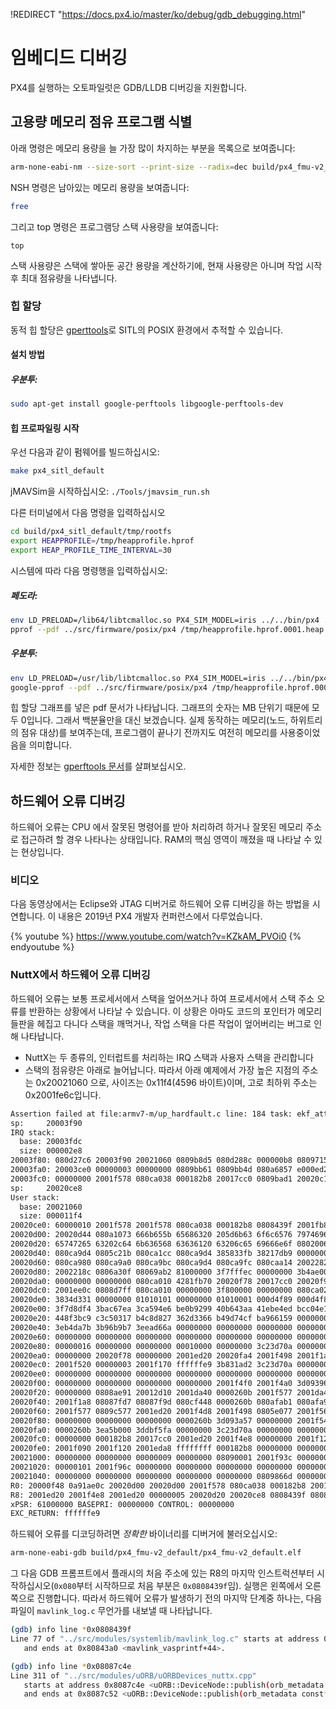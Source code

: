 !REDIRECT "https://docs.px4.io/master/ko/debug/gdb_debugging.html"

# 임베디드 디버깅

PX4를 실행하는 오토파일럿은 GDB/LLDB 디버깅을 지원합니다.

## 고용량 메모리 점유 프로그램 식별

아래 명령은 메모리 용량을 늘 가장 많이 차지하는 부분을 목록으로 보여줍니다:

```bash
arm-none-eabi-nm --size-sort --print-size --radix=dec build/px4_fmu-v2_default/px4_fmu-v2_default.elf | grep " [bBdD] "
```

NSH 명령은 남아있는 메모리 용량을 보여줍니다:

```bash
free
```

그리고 top 명령은 프로그램당 스택 사용량을 보여줍니다:

    top
    

스택 사용량은 스택에 쌓아둔 공간 용량을 계산하기에, 현재 사용량은 아니며 작업 시작 후 최대 점유량을 나타냅니다.

### 힙 할당

동적 힙 할당은 [gperttools](https://github.com/gperftools/gperftools)로 SITL의 POSIX 환경에서 추적할 수 있습니다.

#### 설치 방법

##### 우분투:

```bash
sudo apt-get install google-perftools libgoogle-perftools-dev
```

#### 힙 프로파일링 시작

우선 다음과 같이 펌웨어를 빌드하십시오:

```bash
make px4_sitl_default
```

jMAVSim을 시작하십시오: `./Tools/jmavsim_run.sh`

다른 터미널에서 다음 명령을 입력하십시오

```bash
cd build/px4_sitl_default/tmp/rootfs
export HEAPPROFILE=/tmp/heapprofile.hprof
export HEAP_PROFILE_TIME_INTERVAL=30
```

시스템에 따라 다음 명령행을 입력하십시오:

##### 페도라:

```bash
env LD_PRELOAD=/lib64/libtcmalloc.so PX4_SIM_MODEL=iris ../../bin/px4 ../../etc -s etc/init.d-posix/rcS
pprof --pdf ../src/firmware/posix/px4 /tmp/heapprofile.hprof.0001.heap > heap.pdf 
```

##### 우분투:

```bash
env LD_PRELOAD=/usr/lib/libtcmalloc.so PX4_SIM_MODEL=iris ../../bin/px4 ../../etc -s etc/init.d-posix/rcS
google-pprof --pdf ../src/firmware/posix/px4 /tmp/heapprofile.hprof.0001.heap > heap.pdf 
```

힙 할당 그래프를 넣은 pdf 문서가 나타납니다. 그래프의 숫자는 MB 단위기 때문에 모두 0입니다. 그래서 백분율만을 대신 보겠습니다. 실제 동작하는 메모리(노드, 하위트리의 점유 대상)를 보여주는데, 프로그램이 끝나기 전까지도 여전히 메모리를 사용중이었음을 의미합니다.

자세한 정보는 [gperftools 문서](https://htmlpreview.github.io/?https://github.com/gperftools/gperftools/blob/master/docs/heapprofile.html)를 살펴보십시오.

## 하드웨어 오류 디버깅

하드웨어 오류는 CPU 에서 잘못된 명령어를 받아 처리하려 하거나 잘못된 메모리 주소로 접근하려 할 경우 나타나는 상태입니다. RAM의 핵심 영역이 깨졌을 때 나타날 수 있는 현상입니다.

### 비디오

다음 동영상에서는 Eclipse와 JTAG 디버거로 하드웨어 오류 디버깅을 하는 방법을 시연합니다. 이 내용은 2019년 PX4 개발자 컨퍼런스에서 다루었습니다.

{% youtube %} https://www.youtube.com/watch?v=KZkAM_PVOi0 {% endyoutube %}

### NuttX에서 하드웨어 오류 디버깅

하드웨어 오류는 보통 프로세서에서 스택을 엎어쓰거나 하여 프로세서에서 스택 주소 오류를 반환하는 상황에서 나타날 수 있습니다. 이 상황은 아마도 코드의 포인터가 메모리 들판을 헤집고 다니다 스택을 깨먹거나, 작업 스택을 다른 작업이 엎어버리는 버그로 인해 나타납니다.

* NuttX는 두 종류의, 인터럽트를 처리하는 IRQ 스택과 사용자 스택을 관리합니다
* 스택의 점유량은 아래로 늘어납니다. 따라서 아래 예제에서 가장 높은 지점의 주소는 0x20021060 으로, 사이즈는 0x11f4(4596 바이트)이며, 고로 최하위 주소는 0x2001fe6c입니다.

```bash
Assertion failed at file:armv7-m/up_hardfault.c line: 184 task: ekf_att_pos_estimator
sp:     20003f90
IRQ stack:
  base: 20003fdc
  size: 000002e8
20003f80: 080d27c6 20003f90 20021060 0809b8d5 080d288c 000000b8 08097155 00000010
20003fa0: 20003ce0 00000003 00000000 0809bb61 0809bb4d 080a6857 e000ed24 080a3879
20003fc0: 00000000 2001f578 080ca038 000182b8 20017cc0 0809bad1 20020c14 00000000
sp:     20020ce8
User stack:
  base: 20021060
  size: 000011f4
20020ce0: 60000010 2001f578 2001f578 080ca038 000182b8 0808439f 2001fb88 20020d4c
20020d00: 20020d44 080a1073 666b655b 65686320 205d6b63 6f6c6576 79746963 76696420
20020d20: 65747265 63202c64 6b636568 63636120 63206c65 69666e6f 08020067 0805c4eb
20020d40: 080ca9d4 0805c21b 080ca1cc 080ca9d4 385833fb 38217db9 00000000 080ca964
20020d60: 080ca980 080ca9a0 080ca9bc 080ca9d4 080ca9fc 080caa14 20022824 00000002
20020d80: 2002218c 0806a30f 08069ab2 81000000 3f7fffec 00000000 3b4ae00c 3b12eaa6
20020da0: 00000000 00000000 080ca010 4281fb70 20020f78 20017cc0 20020f98 20017cdc
20020dc0: 2001ee0c 0808d7ff 080ca010 00000000 3f800000 00000000 080ca020 3aa35c4e
20020de0: 3834d331 00000000 01010101 00000000 01010001 000d4f89 000d4f89 000f9fda
20020e00: 3f7d8df4 3bac67ea 3ca594e6 be0b9299 40b643aa 41ebe4ed bcc04e1b 43e89c96
20020e20: 448f3bc9 c3c50317 b4c8d827 362d3366 b49d74cf ba966159 00000000 00000000
20020e40: 3eb4da7b 3b96b9b7 3eead66a 00000000 00000000 00000000 00000000 00000000
20020e60: 00000000 00000000 00000000 00000000 00000000 00000000 00000000 00000000
20020e80: 00000016 00000000 00000000 00010000 00000000 3c23d70a 00000000 00000000
20020ea0: 00000000 20020f78 00000000 2001ed20 20020fa4 2001f498 2001f1a8 2001f500
20020ec0: 2001f520 00000003 2001f170 ffffffe9 3b831ad2 3c23d70a 00000000 00000000
20020ee0: 00000000 00000000 00000000 00000000 00000000 00000000 00000000 00000000
20020f00: 00000000 00000000 00000000 00000000 2001f4f0 2001f4a0 3d093964 00000001
20020f20: 00000000 0808ae91 20012d10 2001da40 0000260b 2001f577 2001da40 0000260b
20020f40: 2001f1a8 08087fd7 08087f9d 080cf448 0000260b 080afab1 080afa9d 00000003
20020f60: 2001f577 0809c577 2001ed20 2001f4d8 2001f498 0805e077 2001f568 20024540
20020f80: 00000000 00000000 00000000 0000260b 3d093a57 00000000 2001f540 2001f4f0
20020fa0: 0000260b 3ea5b000 3ddbf5fa 00000000 3c23d70a 00000000 00000000 000f423f
20020fc0: 00000000 000182b8 20017cc0 2001ed20 2001f4e8 00000000 2001f120 0805ea0d
20020fe0: 2001f090 2001f120 2001eda8 ffffffff 000182b8 00000000 00000000 00000000
20021000: 00000000 00000000 00000009 00000000 08090001 2001f93c 0000000c 00000000
20021020: 00000101 2001f96c 00000000 00000000 00000000 00000000 00000000 00000000
20021040: 00000000 00000000 00000000 00000000 00000000 0809866d 00000000 00000000
R0: 20000f48 0a91ae0c 20020d00 20020d00 2001f578 080ca038 000182b8 20017cc0
R8: 2001ed20 2001f4e8 2001ed20 00000005 20020d20 20020ce8 0808439f 08087c4e
xPSR: 61000000 BASEPRI: 00000000 CONTROL: 00000000
EXC_RETURN: ffffffe9
```

하드웨어 오류를 디코딩하려면 *정확한* 바이너리를 디버거에 불러오십시오:

```bash
arm-none-eabi-gdb build/px4_fmu-v2_default/px4_fmu-v2_default.elf
```

그 다음 GDB 프롬프트에서 플래시의 처음 주소에 있는 R8의 마지막 인스트럭션부터 시작하십시오(`0x080`부터 시작하므로 처음 부분은 `0x0808439f`임). 실행은 왼쪽에서 오른쪽으로 진행합니다. 따라서 하드웨어 오류가 발생하기 전의 마지막 단계중 하나는, 다음 파일이 ```mavlink_log.c``` 무언가를 내보낼 때 나타납니다.

```sh
(gdb) info line *0x0808439f
Line 77 of "../src/modules/systemlib/mavlink_log.c" starts at address 0x8084398 <mavlink_vasprintf+36>
   and ends at 0x80843a0 <mavlink_vasprintf+44>.
```

```sh
(gdb) info line *0x08087c4e
Line 311 of "../src/modules/uORB/uORBDevices_nuttx.cpp"
   starts at address 0x8087c4e <uORB::DeviceNode::publish(orb_metadata const*, void*, void const*)+2>
   and ends at 0x8087c52 <uORB::DeviceNode::publish(orb_metadata const*, void*, void const*)+6>.
```
